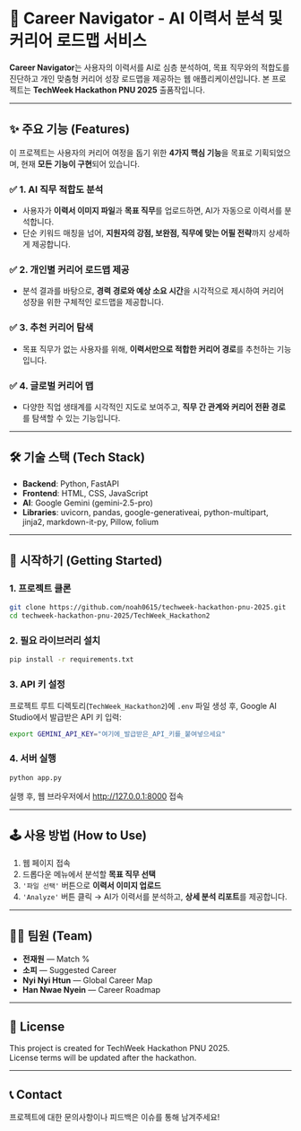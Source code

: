 # 🚀 Career Navigator - AI 이력서 분석 및 커리어 로드맵 서비스

**Career Navigator**는 사용자의 이력서를 AI로 심층 분석하여, 목표 직무와의 적합도를 진단하고 개인 맞춤형 커리어 성장 로드맵을 제공하는 웹 애플리케이션입니다. 본 프로젝트는 **TechWeek Hackathon PNU 2025** 출품작입니다.

---

## ✨ 주요 기능 (Features)

이 프로젝트는 사용자의 커리어 여정을 돕기 위한 **4가지 핵심 기능**을 목표로 기획되었으며, 현재 **모든 기능이 구현**되어 있습니다.

### ✅ 1. AI 직무 적합도 분석
- 사용자가 **이력서 이미지 파일**과 **목표 직무**를 업로드하면, AI가 자동으로 이력서를 분석합니다.
- 단순 키워드 매칭을 넘어, **지원자의 강점, 보완점, 직무에 맞는 어필 전략**까지 상세하게 제공합니다.

### ✅ 2. 개인별 커리어 로드맵 제공
- 분석 결과를 바탕으로, **경력 경로와 예상 소요 시간**을 시각적으로 제시하여 커리어 성장을 위한 구체적인 로드맵을 제공합니다.

### ✅ 3. 추천 커리어 탐색
- 목표 직무가 없는 사용자를 위해, **이력서만으로 적합한 커리어 경로**를 추천하는 기능입니다.

### ✅ 4. 글로벌 커리어 맵
- 다양한 직업 생태계를 시각적인 지도로 보여주고, **직무 간 관계와 커리어 전환 경로**를 탐색할 수 있는 기능입니다.

---

## 🛠️ 기술 스택 (Tech Stack)

- **Backend**: Python, FastAPI
- **Frontend**: HTML, CSS, JavaScript
- **AI**: Google Gemini (gemini-2.5-pro)
- **Libraries**: uvicorn, pandas, google-generativeai, python-multipart, jinja2, markdown-it-py, Pillow, folium

---

## 🏁 시작하기 (Getting Started)

### 1. 프로젝트 클론

```bash
git clone https://github.com/noah0615/techweek-hackathon-pnu-2025.git
cd techweek-hackathon-pnu-2025/TechWeek_Hackathon2
```

### 2. 필요 라이브러리 설치

```bash
pip install -r requirements.txt
```

### 3. API 키 설정

프로젝트 루트 디렉토리(`TechWeek_Hackathon2`)에 `.env` 파일 생성 후, Google AI Studio에서 발급받은 API 키 입력:

```bash
export GEMINI_API_KEY="여기에_발급받은_API_키를_붙여넣으세요"
```

### 4. 서버 실행

```bash
python app.py
```

실행 후, 웹 브라우저에서 http://127.0.0.1:8000 접속

---

## 🕹️ 사용 방법 (How to Use)

1. 웹 페이지 접속
2. 드롭다운 메뉴에서 분석할 **목표 직무 선택**
3. `'파일 선택'` 버튼으로 **이력서 이미지 업로드**
4. `'Analyze'` 버튼 클릭 → AI가 이력서를 분석하고, **상세 분석 리포트**를 제공합니다.

---

## 🧑‍💻 팀원 (Team)

- **전재원** — Match %
- **소피** — Suggested Career
- **Nyi Nyi Htun** — Global Career Map
- **Han Nwae Nyein** — Career Roadmap

---

## 📜 License

This project is created for TechWeek Hackathon PNU 2025.  
License terms will be updated after the hackathon.

---

## 📞 Contact

프로젝트에 대한 문의사항이나 피드백은 이슈를 통해 남겨주세요!
